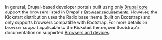 In general, Drupal-based developer portals built using only [Drupal core](http://drupal.org/download) support the browsers listed in Drupal's [Browser requirements](https://www.drupal.org/docs/system-requirements/browser-requirements). However, the Kickstart distribution uses the Radix base theme (built on Bootstrap) and only supports browsers compatible with Bootstrap. For more details on browser support applicable to the Kickstart theme, see Bootstrap's documentation on supported [Browsers and devices](https://getbootstrap.com/docs/4.0/getting-started/browsers-devices/).